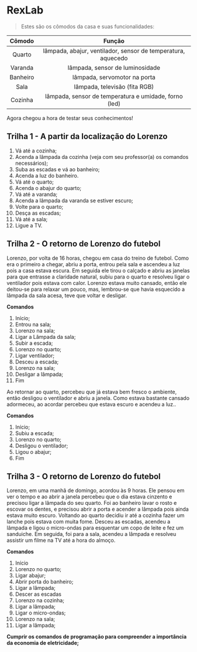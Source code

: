 # RexLab

> Estes são os cômodos da casa e suas funcionalidades:

Cômodo | Função 
:---: | :---: 
Quarto | lâmpada, abajur, ventilador, sensor de temperatura, aquecedo
Varanda | lâmpada, sensor de luminosidade 
Banheiro | lâmpada, servomotor na porta 
Sala | lâmpada, televisão (fita RGB) 
Cozinha | lâmpada, sensor de temperatura e umidade, forno (led) 

Agora chegou a hora de testar seus conhecimentos!
 
## Trilha 1 - A partir da localização do Lorenzo
 
01. Vá até a cozinha;
02. Acenda a lâmpada da cozinha (veja com seu professor(a) os comandos necessários);
03. Suba as escadas e vá ao banheiro;
04. Acenda a luz do banheiro.
05. Vá até o quarto;
06. Acenda o abajur do quarto;
07. Vá até a varanda;
08. Acenda a lâmpada da varanda se estiver escuro;
09. Volte para o quarto;
10. Desça as escadas;
11. Vá até a sala;
12. Ligue a TV.

## Trilha 2 - O retorno de Lorenzo do futebol

Lorenzo, por volta de 16 horas, chegou em casa do treino de futebol. Como era o primeiro a chegar, abriu a porta, entrou pela sala e ascendeu a luz pois a casa 
estava escura. Em seguida ele tirou o calçado e abriu as janelas para que entrasse a claridade natural, subiu para o quarto e resolveu ligar o ventilador pois estava com calor. Lorenzo estava muito cansado, então ele deitou-se para relaxar um pouco, mas, lembrou-se que havia esquecido a lâmpada da sala acesa, teve que voltar e desligar.

**Comandos**

01. Início;
02. Entrou na sala;
03. Lorenzo na sala;
04. Ligar a Lâmpada da sala;
05. Subir a escada;
06. Lorenzo no quarto;
07. Ligar ventilador;
08. Desceu a escada;
09. Lorenzo na sala;
10. Desligar a lâmpada;
11. Fim

Ao retornar ao quarto, percebeu que já estava bem fresco o ambiente, então desligou o ventilador e abriu a janela. Como estava bastante cansado adormeceu, ao acordar percebeu que estava escuro e acendeu a luz..

**Comandos**
01. Início;
02. Subiu a escada;
03. Lorenzo no quarto;
04. Desligou o ventilador;
05. Ligou o abajur;
06. Fim

## Trilha 3 - O retorno de Lorenzo do futebol

Lorenzo, em uma manhã de domingo, acordou às 9 horas. Ele pensou em ver o tempo e ao abrir a janela percebeu que o dia estava cinzento e precisou ligar a lâmpada do seu quarto. Foi ao banheiro lavar o rosto e escovar os dentes, e precisou abrir a porta e acender a lâmpada pois ainda estava muito escuro. Voltando ao quarto decidiu ir até a cozinha fazer um lanche pois estava com muita fome. Desceu as escadas, acendeu a lâmpada e ligou o micro-ondas para esquentar um copo de leite e fez um sanduiche. Em seguida, foi para a sala, acendeu a lâmpada e resolveu assistir um filme na TV até a hora do almoço.

**Comandos**
01. Início
02. Lorenzo no quarto;
03. Ligar abajur;
04. Abrir porta do banheiro;
05. Ligar a lâmpada;
06. Descer as escadas
07. Lorenzo na cozinha;
08. Ligar a lâmpada;
09. Ligar o micro-ondas;
10. Lorenzo na sala;
11. Ligar a lâmpada;

**Cumprir os comandos de programação para compreender a importância da economia de eletricidade;**

















